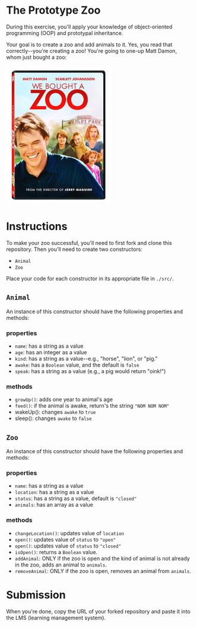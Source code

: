 # The Prototype Zoo

During this exercise, you'll apply your knowledge of object-oriented programming (OOP) and prototypal inheritance. 

Your goal is to create a zoo and add animals to it. Yes, you read that correctly--you're creating a zoo! You're going to one-up Matt Damon, whom just bought a zoo:

![We Bought a Zoo](./images/we-bought-a-zoo.jpg)

# Instructions
To make your zoo successful, you'll need to first fork and clone this repository. Then you'll need to create two constructors:

- `Animal`
- `Zoo`

Place your code for each constructor in its appropriate file in `./src/`.

## `Animal`
An instance of this constructor should have the following properties and methods:

### properties
- `name`: has a string as a value
- `age`: has an integer as a value
- `kind`: has a string as a value--e.g., "horse", "lion", or "pig."
- `awake`: has a `Boolean` value, and the default is `false`
- `speak`: has a string as a value (e.g., a pig would return "oink!")

### methods
- `growUp()`: adds one year to animal's age
- `feed()`: if the animal is awake, return's the string `"NOM NOM NOM"`
- wakeUp(): changes `awake` to `true`
- sleep(): changes `awake` to `false`

## `Zoo`
An instance of this constructor should have the following properties and methods:

### properties
- `name`: has a string as a value
- `location`: has a string as a value
- `status`: has a string as a value, default is `"closed"`
- `animals`: has an array as a value

### methods
- `changeLocation()`: updates value of `location`
- `open()`: updates value of `status` to `"open"`
- `open()`: updates value of `status` to `"closed"`
- `isOpen()`: returns a `Boolean` value.
- `addAnimal`: ONLY if the zoo is open and the kind of animal is not already in the zoo, adds an animal to `animals`. 
- `removeAnimal`: ONLY if the zoo is open, removes an animal from `animals`. 

# Submission
When you're done, copy the URL of your forked repository and paste it into the LMS (learning management system).
